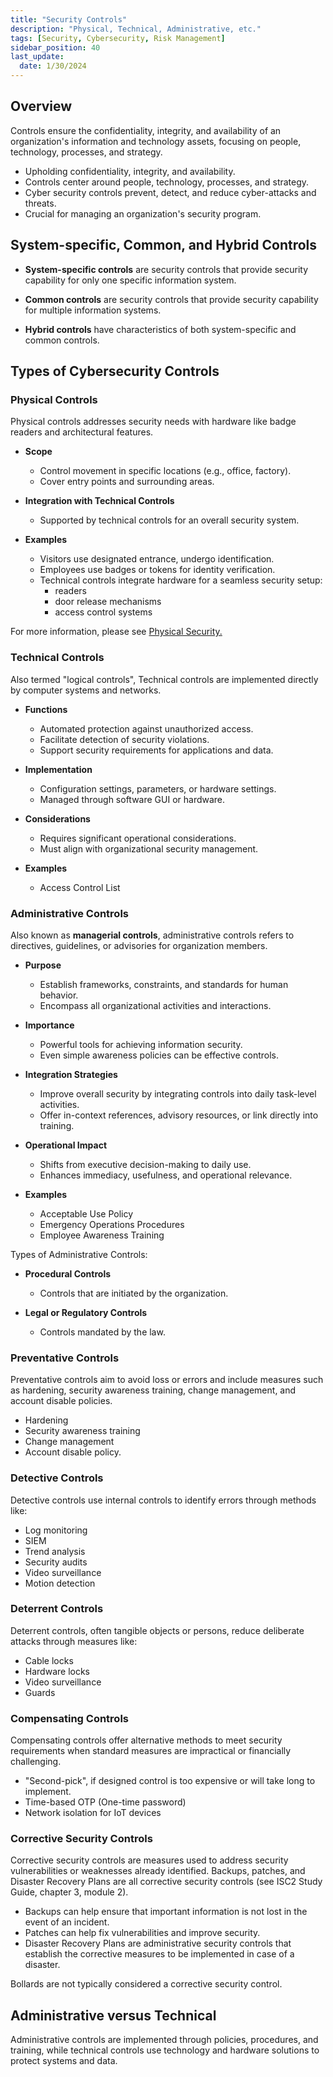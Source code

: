 ```yaml
---
title: "Security Controls"
description: "Physical, Technical, Administrative, etc."
tags: [Security, Cybersecurity, Risk Management]
sidebar_position: 40
last_update:
  date: 1/30/2024
---
```


## Overview

Controls ensure the confidentiality, integrity, and availability of an organization's information and technology assets, focusing on people, technology, processes, and strategy.

- Upholding confidentiality, integrity, and availability.
- Controls center around people, technology, processes, and strategy.
- Cyber security controls prevent, detect, and reduce cyber-attacks and threats.
- Crucial for managing an organization's security program.

## System-specific, Common, and Hybrid Controls 

- **System-specific controls** are security controls that provide security capability for only one specific information system. 

- **Common controls** are security controls that provide security capability for multiple information systems. 

- **Hybrid controls** have characteristics of both system-specific and common controls.

## Types of Cybersecurity Controls 

### Physical Controls

Physical controls addresses security needs with hardware like badge readers and architectural features.

- **Scope**
  - Control movement in specific locations (e.g., office, factory).
  - Cover entry points and surrounding areas.

- **Integration with Technical Controls**
  - Supported by technical controls for an overall security system.

- **Examples**
  - Visitors use designated entrance, undergo identification.
  - Employees use badges or tokens for identity verification.
  - Technical controls integrate hardware for a seamless security setup:
    - readers
    - door release mechanisms
    - access control systems 

For more information, please see [Physical Security.](../006-Identity-and-Access-Management/007-Physical-Access.md)


### Technical Controls

Also termed "logical controls", Technical controls are implemented directly by computer systems and networks.

- **Functions**
  - Automated protection against unauthorized access.
  - Facilitate detection of security violations.
  - Support security requirements for applications and data.

- **Implementation**
  - Configuration settings, parameters, or hardware settings.
  - Managed through software GUI or hardware.

- **Considerations**
  - Requires significant operational considerations.
  - Must align with organizational security management.

- **Examples**
  - Access Control List

### Administrative Controls

Also known as **managerial controls**, administrative controls refers to directives, guidelines, or advisories for organization members.

- **Purpose**
  - Establish frameworks, constraints, and standards for human behavior.
  - Encompass all organizational activities and interactions.

- **Importance**
  - Powerful tools for achieving information security.
  - Even simple awareness policies can be effective controls.

- **Integration Strategies**
  - Improve overall security by integrating controls into daily task-level activities.
  - Offer in-context references, advisory resources, or link directly into training.

- **Operational Impact**
  - Shifts from executive decision-making to daily use.
  - Enhances immediacy, usefulness, and operational relevance.

- **Examples**
  - Acceptable Use Policy 
  - Emergency Operations Procedures 
  - Employee Awareness Training

Types of Administrative Controls: 

- **Procedural Controls**

  - Controls that are initiated by the organization.

- **Legal or Regulatory Controls**

  - Controls mandated by the law.

### Preventative Controls

Preventative controls aim to avoid loss or errors and include measures such as hardening, security awareness training, change management, and account disable policies.

- Hardening
- Security awareness training
- Change management
- Account disable policy.

### Detective Controls

Detective controls use internal controls to identify errors through methods like:

- Log monitoring
- SIEM
- Trend analysis
- Security audits
- Video surveillance
- Motion detection


### Deterrent Controls

Deterrent controls, often tangible objects or persons, reduce deliberate attacks through measures like:

- Cable locks
- Hardware locks
- Video surveillance
- Guards

### Compensating Controls

Compensating controls offer alternative methods to meet security requirements when standard measures are impractical or financially challenging.

- "Second-pick", if designed control is too expensive or will take long to implement.
- Time-based OTP (One-time password)
- Network isolation for IoT devices

### Corrective Security Controls 

Corrective security controls are measures used to address security vulnerabilities or weaknesses already identified. Backups, patches, and Disaster Recovery Plans are all corrective security controls (see ISC2 Study Guide, chapter 3, module 2). 

- Backups can help ensure that important information is not lost in the event of an incident. 
- Patches can help fix vulnerabilities and improve security. 
- Disaster Recovery Plans are administrative security controls that establish the corrective measures to be implemented in case of a disaster. 

Bollards are not typically considered a corrective security control.


## Administrative versus Technical 

Administrative controls are implemented through policies, procedures, and training, while technical controls use technology and hardware solutions to protect systems and data.


